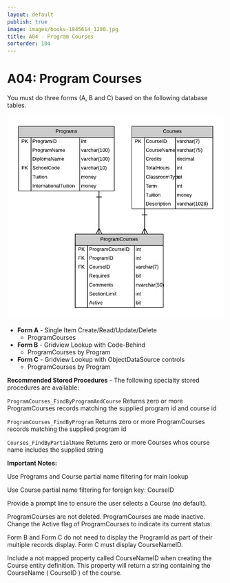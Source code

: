 ```yaml
---
layout: default
publish: true
image: images/books-1845614_1280.jpg
title: A04 - Program Courses
sortorder: 104
---
```

# A04: Program Courses

You must do three forms (A, B and C) based on the following database tables.

![](A04.png)

- **Form A** - Single Item Create/Read/Update/Delete
  - ProgramCourses
- **Form B** - Gridview Lookup with Code-Behind
  - ProgramCourses by Program
- **Form C** - Gridview Lookup with ObjectDataSource controls
  - ProgramCourses by Program

**Recommended Stored Procedures** - The following specialty stored procedures are available:

`ProgramCourses_FindByProgramAndCourse` Returns zero or more ProgramCourses records matching the supplied program id and course id

`ProgramCourses_FindByProgram` Returns zero or more ProgramCourses records matching the supplied program id

`Courses_FindByPartialName` Returns zero or more Courses whos course name includes the supplied string

**Important Notes:** 

Use Programs and Course partial name filtering for main lookup 

Use Course partial name filtering for foreign key: CourseID

Provide a prompt line to ensure the user selects a Course (no default).

ProgramCourses are not deleted. ProgramCourses are made inactive. Change the Active flag of ProgramCourses to indicate its current status.

Form B and Form C do not need to display the ProgramId as part of their multiple records display. Form C must display CourseNameID.

Include a not mapped property called CourseNameID when creating the Course entity definition. This property will return a string containing the CourseName ( CourseID ) of the course.
